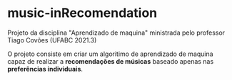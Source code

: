 # music-inRecomendation
Projeto da disciplina "Aprendizado de maquina" ministrada pelo professor Tiago Covões (UFABC 2021.3)

O projeto consiste em criar um algoritimo de aprendizado de maquina capaz de realizar a **recomendações de músicas**
baseado apenas nas **preferências individuais**.
